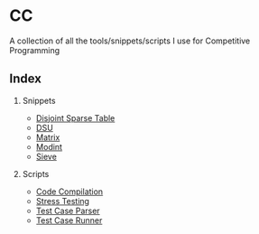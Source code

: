 # CC
A collection of all the tools/snippets/scripts I use for Competitive Programming

Index
-----

1. Snippets
    * [Disjoint Sparse Table](/Snippets/disjointSparseTable.cpp)
    * [DSU](/Snippets/dsu.cpp)
    * [Matrix](/Snippets/matrix.cpp)
    * [Modint](/Snippets/modint.cpp)
    * [Sieve](/Snippets/sieve.cpp)

2. Scripts
    * [Code Compilation](/Scripts/compile.py)
    * [Stress Testing](/Scripts/stress_test.sh)
    * [Test Case Parser](/Scripts/parse.py)
    * [Test Case Runner](/Scripts/run.py)